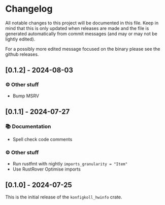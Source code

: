 # Changelog

All notable changes to this project will be documented in this file.
Keep in mind that this is only updated when releases are made and the file
is generated automatically from commit messages (and may or may not be lightly
edited).

For a possibly more edited message focused on the binary please see the github
releases.

## [0.1.2] - 2024-08-03

### ⚙️ Other stuff

- Bump MSRV

## [0.1.1] - 2024-07-27

### 📚 Documentation

- Spell check code comments

### ⚙️ Other stuff

- Run rustfmt with nightly `imports_granularity = "Item"`
- Use RustRover Optimise imports

## [0.1.0] - 2024-07-25

This is the initial release of the `konfigkoll_hwinfo` crate.
